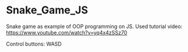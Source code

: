 # Snake_Game_JS
Snake game as example of OOP programming on JS.   Used tutorial video: https://www.youtube.com/watch?v=yq4x4zSSz70

Control buttons: WASD
